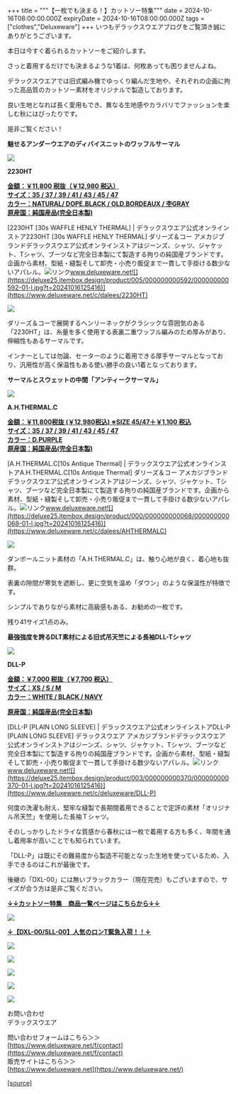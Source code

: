 +++
title = """【一枚でも決まる！】カットソー特集"""
date = 2024-10-16T08:00:00.000Z
expiryDate = 2024-10-16T08:00:00.000Z
tags = ["clothes","Deluxeware"]
+++
いつもデラックスウエアブログをご覧頂き誠にありがとうございます。

本日は今すぐ着られるカットソーをご紹介します。

さっと着用するだけでも決まるような1着は、何枚あっても困りませんよね。

デラックスウエアでは旧式編み機でゆっくり編んだ生地や、それぞれの企画に拘った高品質のカットソー素材をオリジナルで製造しております。

良い生地となれば長く愛用もでき、異なる生地感やカラバリでファッションを楽しむ秋にはぴったりです。

是非ご覧ください！

**魅せるアンダーウエアのディバイスニットのワッフルサーマル**

**[![](https://stat.ameba.jp/user_images/20240917/16/deluxeware/78/18/j/o1126150015487422074.jpg)](https://stat.ameba.jp/user_images/20240917/16/deluxeware/78/18/j/o1126150015487422074.jpg)**

**2230HT**

**[金額：￥11,800 税抜（￥12,980 税込）](https://www.deluxeware.net/c/dalees/2230HT)  
[サイズ：35 / 37 / 39 / 41 / 43 / 45 / 47](https://www.deluxeware.net/c/dalees/2230HT)  
[カラー：NATURAL/ DOPE.BLACK / OLD.BORDEAUX / 杢GRAY](https://www.deluxeware.net/c/dalees/2230HT)  
[原産国：純国産品(完全日本製)](https://www.deluxeware.net/c/dalees/2230HT)**

[2230HT \[30s WAFFLE HENLY THERMAL\] | デラックスウエア公式オンラインストア2230HT \[30s WAFFLE HENLY THERMAL\] ダリーズ＆コー アメカジブランドデラックスウエア公式オンラインストアはジーンズ、シャツ、ジャケット、Tシャツ、ブーツなど完全日本製にて製造する拘りの純国産ブランドです。企画から素材、型紙・縫製そして卸売・小売り販促まで一貫して手掛ける数少ないアパレル。![リンク](https://c.stat100.ameba.jp/ameblo/symbols/v3.20.0/svg/gray/editor_link.svg)www.deluxeware.net![](https://deluxe25.itembox.design/product/005/000000000592/000000000592-01-l.jpg?t=20241016125416)](https://www.deluxeware.net/c/dalees/2230HT)

![](https://deluxe25.itembox.design/product/005/000000000592/000000000592-03-l.jpg?t=20241011111533)

ダリーズ＆コーで展開するヘンリーネックがクラシックな雰囲気のある「2230HT」は、糸量を多く使用する表裏二重ワッフル編みのため厚みがあり、伸縮性もあるサーマルです。  
  
インナーとしては勿論、セーターのように着用できる厚手サーマルとなっており、汎用性が高く保温性もある使い勝手の良い1着となっております。

**サーマルとスウェットの中間「アンティークサーマル」**

**[![](https://stat.ameba.jp/user_images/20241010/16/deluxeware/18/9b/j/o1124150015496227867.jpg)](https://stat.ameba.jp/user_images/20241010/16/deluxeware/18/9b/j/o1124150015496227867.jpg)**

**A.H.THERMAL.C**

**[金額：￥11,800税抜 (￥12,980税込) ※SIZE 45/47＋￥1,100 税込](https://www.deluxeware.net/c/dalees/AHTHERMALC)  
[サイズ：35 / 37 / 39 / 41 / 43 / 45 / 47](https://www.deluxeware.net/c/dalees/AHTHERMALC)  
[カラー：D.PURPLE](https://www.deluxeware.net/c/dalees/AHTHERMALC)  
[原産国：純国産品(完全日本製)](https://www.deluxeware.net/c/dalees/AHTHERMALC)**

[A.H.THERMAL.C\[10s Antique Thermal\] | デラックスウエア公式オンラインストアA.H.THERMAL.C\[10s Antique Thermal\] ダリーズ＆コー アメカジブランドデラックスウエア公式オンラインストアはジーンズ、シャツ、ジャケット、Tシャツ、ブーツなど完全日本製にて製造する拘りの純国産ブランドです。企画から素材、型紙・縫製そして卸売・小売り販促まで一貫して手掛ける数少ないアパレル。![リンク](https://c.stat100.ameba.jp/ameblo/symbols/v3.20.0/svg/gray/editor_link.svg)www.deluxeware.net![](https://deluxe25.itembox.design/product/000/000000000068/000000000068-01-l.jpg?t=20241016125416)](https://www.deluxeware.net/c/dalees/AHTHERMALC)

![](https://deluxe25.itembox.design/product/000/000000000068/000000000068-08-l.jpg?t=20241011111533)

ダンボールニット素材の「A.H.THERMAL.C」は、触り心地が良く、着心地も抜群。

表裏の隙間が寒気を遮断し、更に空気を温め「ダウン」のような保温性が特徴です。

シンプルでありながら素材に高級感もある、お勧めの一枚です。

残り41サイズ1点のみ。

**最強強度を誇るDLT素材による旧式吊天竺による長袖DLL-Tシャツ**

![](https://deluxe25.itembox.design/product/003/000000000370/000000000370-01-l.jpg?t=20241016125416)

**DLL-P**

**[金額：￥7,000 税抜（￥7,700 税込）](https://www.deluxeware.net/c/deluxeware/DLL-P)  
[サイズ：XS / S / M](https://www.deluxeware.net/c/deluxeware/DLL-P)  
[カラー：WHITE / BLACK / NAVY](https://www.deluxeware.net/c/deluxeware/DLL-P)**

**[原産国：純国産品(完全日本製)](https://www.deluxeware.net/c/deluxeware/DLL-P)**

[DLL-P \[PLAIN LONG SLEEVE\] | デラックスウエア公式オンラインストアDLL-P \[PLAIN LONG SLEEVE\] デラックスウエア アメカジブランドデラックスウエア公式オンラインストアはジーンズ、シャツ、ジャケット、Tシャツ、ブーツなど完全日本製にて製造する拘りの純国産ブランドです。企画から素材、型紙・縫製そして卸売・小売り販促まで一貫して手掛ける数少ないアパレル。![リンク](https://c.stat100.ameba.jp/ameblo/symbols/v3.20.0/svg/gray/editor_link.svg)www.deluxeware.net![](https://deluxe25.itembox.design/product/003/000000000370/000000000370-01-l.jpg?t=20241016125416)](https://www.deluxeware.net/c/deluxeware/DLL-P)

何度の洗濯も耐え、堅牢な縫製で長期間着用できることで定評の素材「オリジナル吊天竺」を使用した長袖Ｔシャツ。

そのしっかりしたドライな質感から春秋には一枚で着用する方も多く、年間を通し着用率が高いことでも知られています。

「DLL-P」は既にその難易度から製造不可能となった生地を使っているため、入手できるのはこれが最後です。

後継の「DXL-00」には無いブラックカラー（現在完売）もございますので、サイズが合う方は是非ご覧ください。

**[↓↓カットソー特集　商品一覧ページはこちらから↓↓](https://www.deluxeware.net/c/tokusyu)**

[![](https://stat.ameba.jp/user_images/20241016/14/deluxeware/bc/37/j/o0930015015498595508.jpg)](https://www.deluxeware.net/c/tokusyu)

**[↓【DXL-00/SLL-00】人気のロンT緊急入荷！！↓](https://www.deluxeware.net/)**

[![](https://stat.ameba.jp/user_images/20241007/16/deluxeware/df/96/j/o0800026015495163803.jpg?caw=800)](https://www.deluxeware.net/)

[![](https://stat.ameba.jp/user_images/20240614/12/deluxeware/fb/b4/j/o0800026015451324172.jpg?caw=800)](https://www.deluxeware.net/c/2024FWreserveall)

[![](https://stat.ameba.jp/user_images/20240315/15/deluxeware/04/7f/j/o0800026015413271803.jpg?caw=800)](https://www.instagram.com/deluxeware/?hl=ja)

[![](https://stat.ameba.jp/user_images/20220415/12/deluxeware/3b/ce/j/o0800026015103175481.jpg?caw=800)](https://www.deluxeware.net/f/headstore)

[![](https://stat.ameba.jp/user_images/20220415/12/deluxeware/d7/c6/j/o0800026015103175487.jpg?caw=800)](https://www.deluxeware.net/)

お問い合わせ  
デラックスウエア

問い合わせフォームはこちら＞＞  
[https://www.deluxeware.net/f/contact](https://www.deluxeware.net/f/contact)  
販売サイトはこちら＞＞  
[https://www.deluxeware.net](https://www.deluxeware.net/)

[[source]](https://ameblo.jp/deluxeware/entry-12871480286.html)
